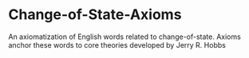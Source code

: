 Change-of-State-Axioms
======================

An axiomatization of English words related to change-of-state. Axioms anchor these words to core theories developed by Jerry R. Hobbs
